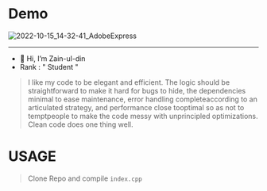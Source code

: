 # Demo

![2022-10-15_14-32-41_AdobeExpress](https://user-images.githubusercontent.com/78583049/195980076-53a10a6c-a86b-4b0e-ba2f-4bb9aa209eaf.gif)

---

- 👋 Hi, I’m Zain-ul-din
- Rank : " Student "


 >  I like my code to be elegant and efficient. The logic should be straightforward to make it hard for bugs to hide, the dependencies minimal to
 >  ease maintenance, error handling completeaccording  to an articulated strategy, and performance close tooptimal so as not to temptpeople to 
 >  make the code messy with unprincipled optimizations. Clean code does one thing well.

 # USAGE
 
 > Clone Repo and compile `index.cpp`


